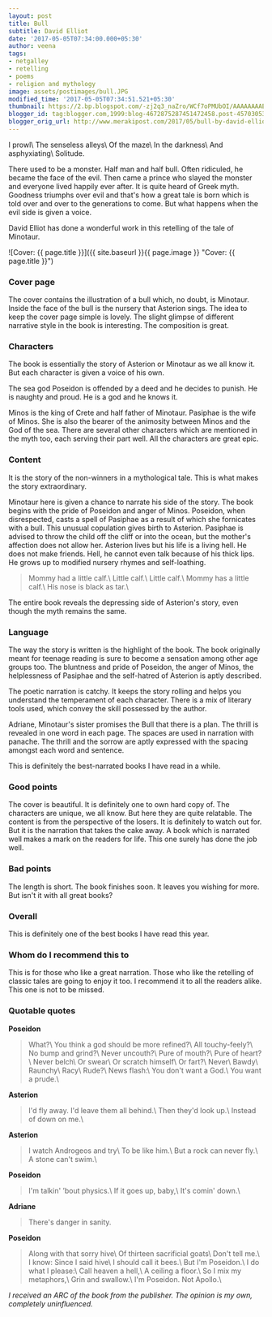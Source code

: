 ```yaml
---
layout: post
title: Bull
subtitle: David Elliot
date: '2017-05-05T07:34:00.000+05:30'
author: veena
tags:
- netgalley
- retelling
- poems
- religion and mythology
image: assets/postimages/bull.JPG
modified_time: '2017-05-05T07:34:51.521+05:30'
thumbnail: https://2.bp.blogspot.com/-zj2q3_naZro/WCf7oPMUbOI/AAAAAAAAEIM/us_07e8lhnYY3XpKXQTtNIt21w-hi-NZwCLcB/s72-c/IMG_5779.JPG
blogger_id: tag:blogger.com,1999:blog-4672875287451472458.post-4570305364242656424
blogger_orig_url: http://www.merakipost.com/2017/05/bull-by-david-elliot.html
---
```


I prowl\\
The senseless alleys\\
Of the maze\\
In the darkness\\
And asphyxiating\\
Solitude.

There used to be a monster. Half man and half bull. Often ridiculed, he became the face of the evil. Then came a prince who slayed the monster and everyone lived happily ever after. It is quite heard of Greek myth. Goodness triumphs over evil and that's how a great tale is born which is told over and over to the generations to come. But what happens when the evil side is given a voice.

David Elliot has done a wonderful work in this retelling of the tale of Minotaur.

![Cover: {{ page.title }}]({{ site.baseurl }}{{ page.image }} "Cover: {{ page.title }}")

### Cover page

The cover contains the illustration of a bull which, no doubt, is Minotaur. Inside the face of the bull is the nursery that Asterion sings. The idea to keep the cover page simple is lovely. The slight glimpse of different narrative style in the book is interesting. The composition is great.

### Characters

The book is essentially the story of Asterion or Minotaur as we all know it. But each character is given a voice of his own.

The sea god Poseidon is offended by a deed and he decides to punish. He is naughty and proud. He is a god and he knows it.

Minos is the king of Crete and half father of Minotaur. Pasiphae is the wife of Minos. She is also the bearer of the animosity between Minos and the God of the sea. There are several other characters which are mentioned in the myth too, each serving their part well. All the characters are great epic.

### Content

It is the story of the non-winners in a mythological tale. This is what makes the story extraordinary.

Minotaur here is given a chance to narrate his side of the story. The book begins with the pride of Poseidon and anger of Minos. Poseidon, when disrespected, casts a spell of Pasiphae as a result of which she fornicates with a bull. This unusual copulation gives birth to Asterion. Pasiphae is advised to throw the child off the cliff or into the ocean, but the mother's affection does not allow her. Asterion lives but his life is a living hell. He does not make friends. Hell, he cannot even talk because of his thick lips. He grows up to modified nursery rhymes and self-loathing.

> Mommy had a little calf.\\
Little calf.\\
Little calf.\\
Mommy has a little calf.\\
His nose is black as tar.\\

The entire book reveals the depressing side of Asterion's story, even though the myth remains the same.

### Language

The way the story is written is the highlight of the book. The book originally meant for teenage reading is sure to become a sensation among other age groups too. The bluntness and pride of Poseidon, the anger of Minos, the helplessness of Pasiphae and the self-hatred of Asterion is aptly described.

The poetic narration is catchy. It keeps the story rolling and helps you understand the temperament of each character. There is a mix of literary tools used, which convey the skill possessed by the author.

Adriane, Minotaur's sister promises the Bull that there is a plan. The thrill is revealed in one word in each page. The spaces are used in narration with panache. The thrill and the sorrow are aptly expressed with the spacing amongst each word and sentence.

This is definitely the best-narrated books I have read in a while.

### Good points

The cover is beautiful. It is definitely one to own hard copy of. The characters are unique, we all know. But here they are quite relatable. The content is from the perspective of the losers. It is definitely to watch out for. But it is the narration that takes the cake away. A book which is narrated well makes a mark on the readers for life. This one surely has done the job well.

### Bad points

The length is short. The book finishes soon. It leaves you wishing for more. But isn't it with all great books?

### Overall

This is definitely one of the best books I have read this year.

### Whom do I recommend this to

This is for those who like a great narration. Those who like the retelling of classic tales are going to enjoy it too. I recommend it to all the readers alike. This one is not to be missed.

### Quotable quotes

**Poseidon**
> What?\\
You think a god should be more refined?\\
All touchy-feely?\\
No bump and grind?\\
Never uncouth?\\
Pure of mouth?\\
Pure of heart?\\
Never belch\\
Or swear\\
Or scratch himself\\
Or fart?\\
Never\\
Bawdy\\
Raunchy\\
Racy\\
Rude?\\
News flash:\\
You don't want a God.\\
You want a prude.\\

**Asterion**
> I'd fly away. I'd leave them all behind.\\
Then they'd look up.\\
Instead of down on me.\\


**Asterion**
> I watch Androgeos and try\\
To be like him.\\
But a rock can never fly.\\
A stone can't swim.\\

**Poseidon**
> I'm talkin' ’bout physics.\\
If it goes up, baby,\\
It's comin' down.\\

**Adriane**
> There's danger in sanity.

**Poseidon**
> Along with that sorry hive\\
Of thirteen sacrificial goats\\
Don't tell me.\\
I know: Since I said hive\\
I should call it bees.\\
But I'm Poseidon.\\
I do what I please:\\
Call heaven a hell,\\
A ceiling a floor.\\
So I mix my metaphors,\\
Grin and swallow.\\
I'm Poseidon. Not Apollo.\\

*I received an ARC of the book from the publisher. The opinion is my own, completely uninfluenced.*
